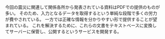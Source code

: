 今回の震災に関連して関係各所から発表されている資料はPDFでの提供のものが多い。
そのため、入力となるデータを取得するという単純な段階で多くの労力が費やされている。
一方では正確な情報を分かりやすい形で提供することが望まれている。
これを解決するために、これらの文書をテキストベースに変換してサーバーに保管し、公開するというサービスを開発する。
